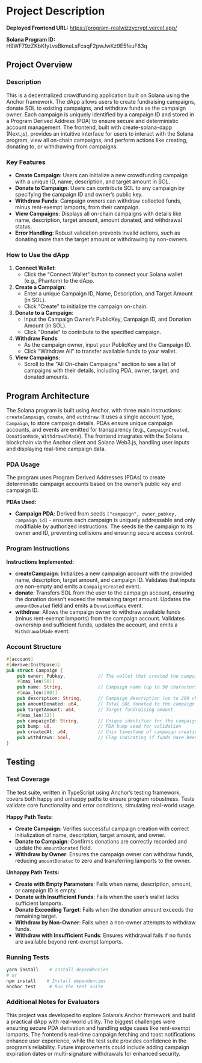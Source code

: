 # Project Description

**Deployed Frontend URL:** https://program-realwizzycrypt.vercel.app/

**Solana Program ID:** H9WF79zZKbKfyLvsBkmeLsFcaqF2pwJwKz9E5feuF83q

## Project Overview

### Description
This is a decentralized crowdfunding application built on Solana using the Anchor framework. The dApp allows users to create fundraising campaigns, donate SOL to existing campaigns, and withdraw funds as the campaign owner. Each campaign is uniquely identified by a campaign ID and stored in a Program Derived Address (PDA) to ensure secure and deterministic account management. The frontend, built with create-solana-dapp (Next.js), provides an intuitive interface for users to interact with the Solana program, view all on-chain campaigns, and perform actions like creating, donating to, or withdrawing from campaigns.

### Key Features
- **Create Campaign**: Users can initialize a new crowdfunding campaign with a unique ID, name, description, and target amount in SOL.
- **Donate to Campaign**: Users can contribute SOL to any campaign by specifying the campaign ID and owner’s public key.
- **Withdraw Funds**: Campaign owners can withdraw collected funds, minus rent-exempt lamports, from their campaign.
- **View Campaigns**: Displays all on-chain campaigns with details like name, description, target amount, amount donated, and withdrawal status.
- **Error Handling**: Robust validation prevents invalid actions, such as donating more than the target amount or withdrawing by non-owners.

### How to Use the dApp
1. **Connect Wallet**:
   - Click the "Connect Wallet" button to connect your Solana wallet (e.g., Phantom) to the dApp.
2. **Create a Campaign**:
   - Enter a unique Campaign ID, Name, Description, and Target Amount (in SOL).
   - Click "Create" to initialize the campaign on-chain.
3. **Donate to a Campaign**:
   - Input the Campaign Owner’s PublicKey, Campaign ID, and Donation Amount (in SOL).
   - Click "Donate" to contribute to the specified campaign.
4. **Withdraw Funds**:
   - As the campaign owner, input your PublicKey and the Campaign ID.
   - Click "Withdraw All" to transfer available funds to your wallet.
5. **View Campaigns**:
   - Scroll to the "All On-chain Campaigns" section to see a list of campaigns with their details, including PDA, owner, target, and donated amounts.

## Program Architecture
The Solana program is built using Anchor, with three main instructions: `createCampaign`, `donate`, and `withdraw`. It uses a single account type, `Campaign`, to store campaign details. PDAs ensure unique campaign accounts, and events are emitted for transparency (e.g., `CampaignCreated`, `DonationMade`, `WithdrawalMade`). The frontend integrates with the Solana blockchain via the Anchor client and Solana Web3.js, handling user inputs and displaying real-time campaign data.

### PDA Usage
The program uses Program Derived Addresses (PDAs) to create deterministic campaign accounts based on the owner’s public key and campaign ID.

**PDAs Used:**
- **Campaign PDA**: Derived from seeds `["campaign", owner_pubkey, campaign_id]` - ensures each campaign is uniquely addressable and only modifiable by authorized instructions. The seeds tie the campaign to its owner and ID, preventing collisions and ensuring secure access control.

### Program Instructions
**Instructions Implemented:**
- **createCampaign**: Initializes a new campaign account with the provided name, description, target amount, and campaign ID. Validates that inputs are non-empty and emits a `CampaignCreated` event.
- **donate**: Transfers SOL from the user to the campaign account, ensuring the donation doesn’t exceed the remaining target amount. Updates the `amountDonated` field and emits a `DonationMade` event.
- **withdraw**: Allows the campaign owner to withdraw available funds (minus rent-exempt lamports) from the campaign account. Validates ownership and sufficient funds, updates the account, and emits a `WithdrawalMade` event.

### Account Structure
```rust
#[account]
#[derive(InitSpace)]
pub struct Campaign {
    pub owner: Pubkey,            // The wallet that created the campaign
    #[max_len(50)]
    pub name: String,             // Campaign name (up to 50 characters)
    #[max_len(200)]
    pub description: String,      // Campaign description (up to 200 characters)
    pub amountDonated: u64,       // Total SOL donated to the campaign
    pub targetAmount: u64,        // Target fundraising amount
    #[max_len(32)]
    pub campaignId: String,       // Unique identifier for the campaign
    pub bump: u8,                 // PDA bump seed for validation
    pub createdAt: u64,           // Unix timestamp of campaign creation
    pub withdrawn: bool,          // Flag indicating if funds have been withdrawn
}
```

## Testing

### Test Coverage
The test suite, written in TypeScript using Anchor’s testing framework, covers both happy and unhappy paths to ensure program robustness. Tests validate core functionality and error conditions, simulating real-world usage.

**Happy Path Tests:**
- **Create Campaign**: Verifies successful campaign creation with correct initialization of name, description, target amount, and owner.
- **Donate to Campaign**: Confirms donations are correctly recorded and update the `amountDonated` field.
- **Withdraw by Owner**: Ensures the campaign owner can withdraw funds, reducing `amountDonated` to zero and transferring lamports to the owner.

**Unhappy Path Tests:**
- **Create with Empty Parameters**: Fails when name, description, amount, or campaign ID is empty.
- **Donate with Insufficient Funds**: Fails when the user’s wallet lacks sufficient lamports.
- **Donate Exceeding Target**: Fails when the donation amount exceeds the remaining target.
- **Withdraw by Non-Owner**: Fails when a non-owner attempts to withdraw funds.
- **Withdraw with Insufficient Funds**: Ensures withdrawal fails if no funds are available beyond rent-exempt lamports.

### Running Tests
```bash
yarn install    # Install dependencies
# or
npm install    # Install dependencies
anchor test     # Run the test suite
```

### Additional Notes for Evaluators
This project was developed to explore Solana’s Anchor framework and build a practical dApp with real-world utility. The biggest challenges were ensuring secure PDA derivation and handling edge cases like rent-exempt lamports. The frontend’s real-time campaign fetching and toast notifications enhance user experience, while the test suite provides confidence in the program’s reliability. Future improvements could include adding campaign expiration dates or multi-signature withdrawals for enhanced security.
